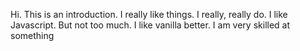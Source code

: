 Hi. This is an introduction. I really like things. I really, really do. 
I like Javascript. But not too much. I like vanilla better.
I am very skilled at something
